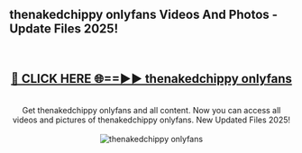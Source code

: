 <h2>thenakedchippy onlyfans Videos And Photos - Update Files 2025!</h2>
<br>
<div align="center">
<h2><a href="https://linkcuts.com/hfmhzwbr" rel="nofollow">🔴 CLICK HERE 🌐==►► thenakedchippy onlyfans</a></h2>
<br>
Get thenakedchippy onlyfans and all content. Now you can access all videos and pictures of thenakedchippy onlyfans. New Updated Files 2025!
<br>
<br>
<a href="https://linkcuts.com/hfmhzwbr" rel="nofollow" data-target="animated-image.originalLink"><img src="https://i.ibb.co.com/WyWwxjT/player-gif2.gif" alt="thenakedchippy onlyfans" style="max-width: 100%; display: inline-block;" data-target="animated-image.originalImage"></a>
</div>
<br>